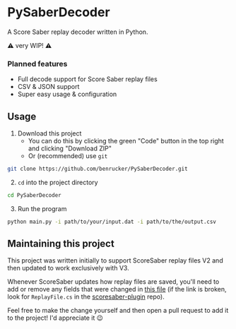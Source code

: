 # PySaberDecoder

A Score Saber replay decoder written in Python.

⚠ very WIP! ⚠

### Planned features

- Full decode support for Score Saber replay files
- CSV & JSON support
- Super easy usage & configuration

## Usage

1. Download this project
   - You can do this by clicking the green "Code" button in the top right and clicking "Download ZIP"
   - Or (recommended) use `git`

```sh
git clone https://github.com/benrucker/PySaberDecoder.git
```

2. `cd` into the project directory

```sh
cd PySaberDecoder
```

3. Run the program

```sh
python main.py -i path/to/your/input.dat -i path/to/the/output.csv
```

## Maintaining this project

This project was written initially to support ScoreSaber replay files V2 and then updated to work exclusively with V3.

Whenever ScoreSaber updates how replay files are saved, you'll need to add or remove any fields that were changed in [this file](https://github.com/ScoreSaber/scoresaber-plugin/blob/5c4ec68d472d53df66e3530099752b1567471c64/ScoreSaber/Core/ReplaySystem/Data/ReplayFile.cs) (if the link is broken, look for `ReplayFile.cs` in the [scoresaber-plugin](https://github.com/ScoreSaber/scoresaber-plugin) repo).

Feel free to make the change yourself and then open a pull request to add it to the project! I'd appreciate it 😉
